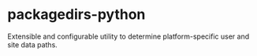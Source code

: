 # packagedirs-python
Extensible and configurable utility to determine platform-specific user and site data paths.

